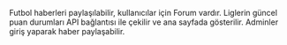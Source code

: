 Futbol haberleri paylaşılabilir, kullanıcılar için Forum vardır. Liglerin güncel puan durumları API bağlantısı ile çekilir ve ana sayfada gösterilir. Adminler giriş yaparak haber paylaşabilir.
